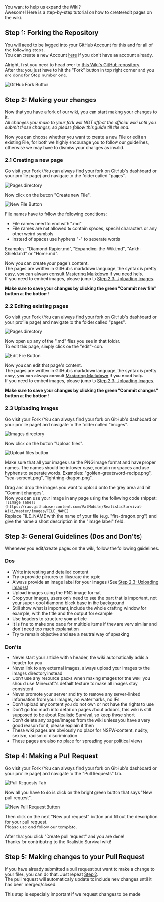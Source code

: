 You want to help us expand the Wiki?<br>
Awesome! Here is a step-by-step tutorial on how to create/edit pages on the wiki.

## Step 1: Forking the Repository
You will need to be logged into your GitHub Account for this and for all of the following steps.<br>
You can create a new Account [here](https://github.com/join) if you don't have an account already.

Alright, first you need to head over to [this Wiki's GitHub repository](https://github.com/ValMobile/RealisticSurvival-Wiki/).<br>
After that you just have to hit the "Fork" button in top right corner and you are done for Step number one.

![GitHub Fork Button](https://raw.githubusercontent.com/ValMobile/RealisticSurvival-Wiki/master/images/github-tutorial-fork.png)

## Step 2: Making your changes
Now that you have a fork of our wiki, you can start making your changes to it. <br>
_All changes you make to your fork will NOT affect the official wiki until you submit those changes, so please follow this guide till the end._

Now you can choose whether you want to create a new File or edit an existing File, for both we highly encourage you to follow our guidelines, otherwise we may have to dismiss your changes as invalid.

### 2.1 Creating a new page
Go visit your Fork (You can always find your fork on GitHub's dashboard or your profile page) and navigate to the folder called "pages".

![Pages directory](https://raw.githubusercontent.com/ValMobile/RealisticSurvival-Wiki/master/images/github-tutorial-pages.png)

Now click on the button "Create new File".

![New File Button](https://raw.githubusercontent.com/ValMobile/RealisticSurvival-Wiki/master/images/github-tutorial-new-file.png)

File names have to follow the following conditions:
* File names need to end with ".md"
* File names are not allowed to contain spaces, special characters or any other weird symbols
* Instead of spaces use hyphens "-" to seperate words

Examples: "Diamond-Rapier.md", "Expanding-the-Wiki.md", "Ankh-Shield.md" or "Home.md".

Now you can create your page's content.<br>
The pages are written in GitHub's markdown language, the syntax is pretty easy, you can always consult [Mastering Markdown](https://guides.github.com/features/mastering-markdown/) if you need help.<br>
If you need to embed images, please jump to [Step 2.3: Uploading images](#23-uploading-images).

**Make sure to save your changes by clicking the green "Commit new file" button at the bottom!**

### 2.2 Editing existing pages
Go visit your Fork (You can always find your fork on GitHub's dashboard or your profile page) and navigate to the folder called "pages".

![Pages directory](https://raw.githubusercontent.com/ValMobile/RealisticSurvival-Wiki/master/images/github-tutorial-pages.png)

Now open up any of the ".md" files you see in that folder.<br>
To edit this page, simply click on the "edit"-icon.

![Edit File Button](https://raw.githubusercontent.com/ValMobile/RealisticSurvival-Wiki/master/images/github-tutorial-edit.png)

Now you can edit that page's content.<br>
The pages are written in GitHub's markdown language, the syntax is pretty easy, you can always consult [Mastering Markdown](https://guides.github.com/features/mastering-markdown/) if you need help.<br>
If you need to embed images, please jump to [Step 2.3: Uploading images](#23-uploading-images).

**Make sure to save your changes by clicking the green "Commit changes" button at the bottom!**

### 2.3 Uploading images
Go visit your Fork (You can always find your fork on GitHub's dashboard or your profile page) and navigate to the folder called "images".

![Images directory](https://raw.githubusercontent.com/ValMobile/RealisticSurvival-Wiki/master/images/github-tutorial-images.png)

Now click on the button "Upload files".

![Upload files button](https://raw.githubusercontent.com/ValMobile/RealisticSurvival-Wiki/master/images/github-tutorial-upload-image.png)

Make sure that all your images use the PNG image format and have proper names.
The names should be in lower case, contain no spaces and use hyphens to seperate words.
Examples: "golden-greatsword-recipe.png", "sea-serpent.png", "lightning-dragon.png".

Drag and drop the images you want to upload onto the grey area and hit "Commit changes".<br>
Now you can use your image in any page using the following code snippet:<br>
```![image label](https://raw.githubusercontent.com/ValMobile/RealisticSurvival-Wiki/master/images/FILE_NAME)```<br>
Replace FILE_NAME with the name of your file (e.g. "fire-dragon.png") and give the name a short description in the "image label" field.

## Step 3: General Guidelines (Dos and Don'ts)
Whenever you edit/create pages on the wiki, follow the following guidelines.

### **Dos**
* Write interesting and detailed content
* Try to provide pictures to illustrate the topic
* Always provide an image label for your images (See [Step 2.3: Uploading images](#23-uploading-images))
* Upload images using the PNG image format
* Crop your images, users only need to see the part that is important, not your super-cool diamond block base in the background
* Still show what is important, include the whole crafting window for example, with the title and the output for example
* Use headers to structure your article
* It is fine to make one page for multiple items if they are very similar and don't need too much explanation
* Try to remain objective and use a neutral way of speaking

### **Don'ts**
* Never start your article with a header, the wiki automatically adds a header for you
* Never link to any external images, always upload your images to the images directory instead
* Don't use any resource packs when making images for the wiki, you should use Minecraft's default texture to make all images stay consistent
* Never promote your server and try to remove any server-linked information from your images, no watermarks, no IPs
* Don't upload any content you do not own or not have the rights to use
* Don't go too much into detail on pages about addons, this wiki is still supposed to be about Realistic Survival, so keep those short
* Don't delete any pages/images from the wiki unless you have a very good reason for it, please explain it then
* These wiki pages are obviously no place for NSFW-content, nudity, sexism, racism or discrimination
* These pages are also no place for spreading your political views

## Step 4: Making a Pull Request
Go visit your Fork (You can always find your fork on GitHub's dashboard or your profile page) and navigate to the "Pull Requests" tab.

![Pull Requests Tab](https://raw.githubusercontent.com/ValMobile/RealisticSurvival-Wiki/master/images/github-tutorial-pr-tab.png)

Now all you have to do is click on the bright green button that says "New pull request".

![New Pull Request Button](https://raw.githubusercontent.com/ValMobile/RealisticSurvival-Wiki/master/images/github-tutorial-pr-button.png)

Then click on the next "New pull request" button and fill out the description for your pull request.<br>
Please use and follow our template.

After that you click "Create pull request" and you are done!<br>
Thanks for contributing to the Realistic Survival wiki!

## Step 5: Making changes to your Pull Request
If you have already submitted a pull request but want to make a change to your files, you can do that.
Just repeat [Step 2](#step-2-making-your-changes).<br>
The pull request will automatically update to include new changes until it has been merged/closed.

This step is especially important if we request changes to be made.
